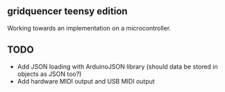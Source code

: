 ## gridquencer teensy edition

Working towards an implementation on a microcontroller. 


## TODO

- Add JSON loading with ArduinoJSON library (should data be stored in objects as JSON too?)
- Add hardware MIDI output and USB MIDI output

